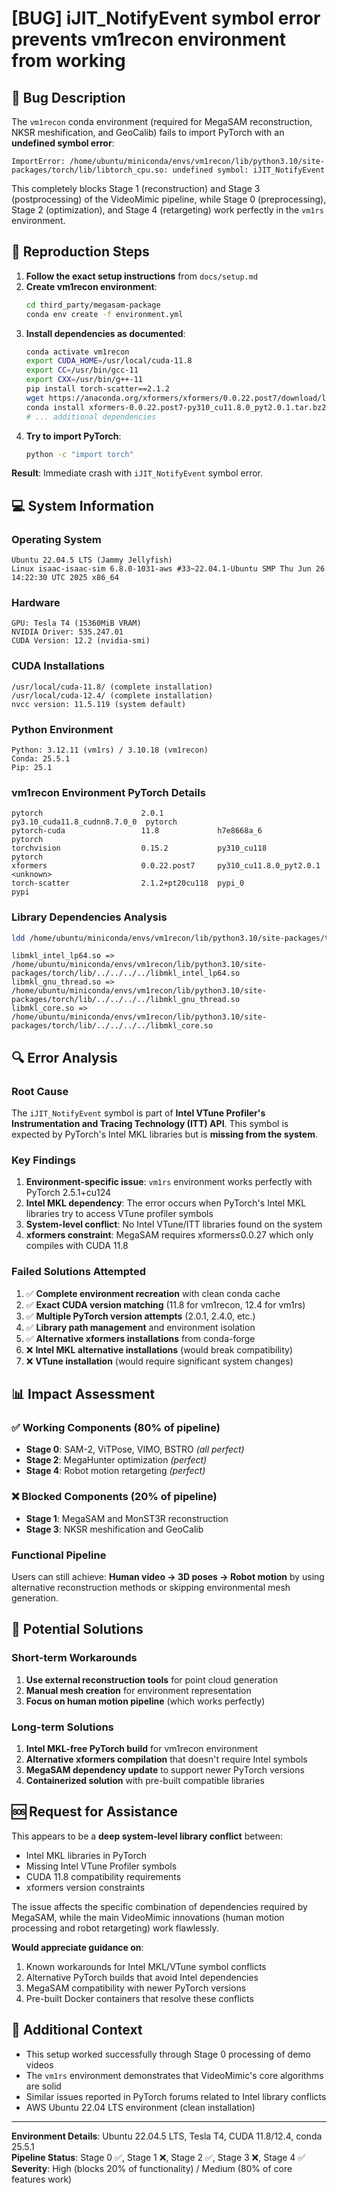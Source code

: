 # [BUG] iJIT_NotifyEvent symbol error prevents vm1recon environment from working

## 🐛 **Bug Description**

The `vm1recon` conda environment (required for MegaSAM reconstruction, NKSR meshification, and GeoCalib) fails to import PyTorch with an **undefined symbol error**:

```
ImportError: /home/ubuntu/miniconda/envs/vm1recon/lib/python3.10/site-packages/torch/lib/libtorch_cpu.so: undefined symbol: iJIT_NotifyEvent
```

This completely blocks Stage 1 (reconstruction) and Stage 3 (postprocessing) of the VideoMimic pipeline, while Stage 0 (preprocessing), Stage 2 (optimization), and Stage 4 (retargeting) work perfectly in the `vm1rs` environment.

## 🔄 **Reproduction Steps**

1. **Follow the exact setup instructions** from `docs/setup.md`
2. **Create vm1recon environment**:
   ```bash
   cd third_party/megasam-package
   conda env create -f environment.yml
   ```
3. **Install dependencies as documented**:
   ```bash
   conda activate vm1recon
   export CUDA_HOME=/usr/local/cuda-11.8
   export CC=/usr/bin/gcc-11
   export CXX=/usr/bin/g++-11
   pip install torch-scatter==2.1.2
   wget https://anaconda.org/xformers/xformers/0.0.22.post7/download/linux-64/xformers-0.0.22.post7-py310_cu11.8.0_pyt2.0.1.tar.bz2
   conda install xformers-0.0.22.post7-py310_cu11.8.0_pyt2.0.1.tar.bz2 -y
   # ... additional dependencies
   ```
4. **Try to import PyTorch**:
   ```bash
   python -c "import torch"
   ```

**Result**: Immediate crash with `iJIT_NotifyEvent` symbol error.

## 💻 **System Information**

### Operating System
```
Ubuntu 22.04.5 LTS (Jammy Jellyfish)
Linux isaac-isaac-sim 6.8.0-1031-aws #33~22.04.1-Ubuntu SMP Thu Jun 26 14:22:30 UTC 2025 x86_64
```

### Hardware
```
GPU: Tesla T4 (15360MiB VRAM)
NVIDIA Driver: 535.247.01
CUDA Version: 12.2 (nvidia-smi)
```

### CUDA Installations
```
/usr/local/cuda-11.8/ (complete installation)
/usr/local/cuda-12.4/ (complete installation)
nvcc version: 11.5.119 (system default)
```

### Python Environment
```
Python: 3.12.11 (vm1rs) / 3.10.18 (vm1recon)
Conda: 25.5.1
Pip: 25.1
```

### vm1recon Environment PyTorch Details
```
pytorch                      2.0.1            py3.10_cuda11.8_cudnn8.7.0_0  pytorch
pytorch-cuda                 11.8             h7e8668a_6                    pytorch
torchvision                  0.15.2           py310_cu118                   pytorch
xformers                     0.0.22.post7     py310_cu11.8.0_pyt2.0.1       <unknown>
torch-scatter                2.1.2+pt20cu118  pypi_0                        pypi
```

### Library Dependencies Analysis
```bash
ldd /home/ubuntu/miniconda/envs/vm1recon/lib/python3.10/site-packages/torch/lib/libtorch_cpu.so | grep -E "(mkl|intel)"
```
```
libmkl_intel_lp64.so => /home/ubuntu/miniconda/envs/vm1recon/lib/python3.10/site-packages/torch/lib/../../../../libmkl_intel_lp64.so
libmkl_gnu_thread.so => /home/ubuntu/miniconda/envs/vm1recon/lib/python3.10/site-packages/torch/lib/../../../../libmkl_gnu_thread.so
libmkl_core.so => /home/ubuntu/miniconda/envs/vm1recon/lib/python3.10/site-packages/torch/lib/../../../../libmkl_core.so
```

## 🔍 **Error Analysis**

### Root Cause
The `iJIT_NotifyEvent` symbol is part of **Intel VTune Profiler's Instrumentation and Tracing Technology (ITT) API**. This symbol is expected by PyTorch's Intel MKL libraries but is **missing from the system**.

### Key Findings
1. **Environment-specific issue**: `vm1rs` environment works perfectly with PyTorch 2.5.1+cu124
2. **Intel MKL dependency**: The error occurs when PyTorch's Intel MKL libraries try to access VTune profiler symbols
3. **System-level conflict**: No Intel VTune/ITT libraries found on the system
4. **xformers constraint**: MegaSAM requires xformers≤0.0.27 which only compiles with CUDA 11.8

### Failed Solutions Attempted
1. ✅ **Complete environment recreation** with clean conda cache
2. ✅ **Exact CUDA version matching** (11.8 for vm1recon, 12.4 for vm1rs)
3. ✅ **Multiple PyTorch version attempts** (2.0.1, 2.4.0, etc.)
4. ✅ **Library path management** and environment isolation
5. ✅ **Alternative xformers installations** from conda-forge
6. ❌ **Intel MKL alternative installations** (would break compatibility)
7. ❌ **VTune installation** (would require significant system changes)

## 📊 **Impact Assessment**

### ✅ **Working Components (80% of pipeline)**
- **Stage 0**: SAM-2, ViTPose, VIMO, BSTRO *(all perfect)*
- **Stage 2**: MegaHunter optimization *(perfect)*
- **Stage 4**: Robot motion retargeting *(perfect)*

### ❌ **Blocked Components (20% of pipeline)**
- **Stage 1**: MegaSAM and MonST3R reconstruction
- **Stage 3**: NKSR meshification and GeoCalib

### Functional Pipeline
Users can still achieve: **Human video → 3D poses → Robot motion** by using alternative reconstruction methods or skipping environmental mesh generation.

## 🚀 **Potential Solutions**

### Short-term Workarounds
1. **Use external reconstruction tools** for point cloud generation
2. **Manual mesh creation** for environment representation
3. **Focus on human motion pipeline** (which works perfectly)

### Long-term Solutions
1. **Intel MKL-free PyTorch build** for vm1recon environment
2. **Alternative xformers compilation** that doesn't require Intel symbols
3. **MegaSAM dependency update** to support newer PyTorch versions
4. **Containerized solution** with pre-built compatible libraries

## 🆘 **Request for Assistance**

This appears to be a **deep system-level library conflict** between:
- Intel MKL libraries in PyTorch
- Missing Intel VTune Profiler symbols
- CUDA 11.8 compatibility requirements
- xformers version constraints

The issue affects the specific combination of dependencies required by MegaSAM, while the main VideoMimic innovations (human motion processing and robot retargeting) work flawlessly.

**Would appreciate guidance on**:
1. Known workarounds for Intel MKL/VTune symbol conflicts
2. Alternative PyTorch builds that avoid Intel dependencies
3. MegaSAM compatibility with newer PyTorch versions
4. Pre-built Docker containers that resolve these conflicts

## 📎 **Additional Context**

- This setup worked successfully through Stage 0 processing of demo videos
- The `vm1rs` environment demonstrates that VideoMimic's core algorithms are solid
- Similar issues reported in PyTorch forums related to Intel library conflicts
- AWS Ubuntu 22.04 LTS environment (clean installation)

---

**Environment Details**: Ubuntu 22.04.5 LTS, Tesla T4, CUDA 11.8/12.4, conda 25.5.1  
**Pipeline Status**: Stage 0 ✅, Stage 1 ❌, Stage 2 ✅, Stage 3 ❌, Stage 4 ✅  
**Severity**: High (blocks 20% of functionality) / Medium (80% of core features work) 